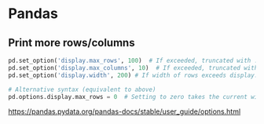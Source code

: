 # Pandas
## Print more rows/columns

```python
pd.set_option('display.max_rows', 100)  # If exceeded, truncated with ... (depending on display.min_rows)
pd.set_option('display.max_columns', 10)  # If exceeded, truncated with ...
pd.set_option('display.width', 200) # If width of rows exceeds display.width, columns are wrapped around underneath (until display.max_rows is reached)

# Alternative syntax (equivalent to above)
pd.options.display.max_rows = 0  # Setting to zero takes the current width of the terminal (often 80)
```
https://pandas.pydata.org/pandas-docs/stable/user_guide/options.html
